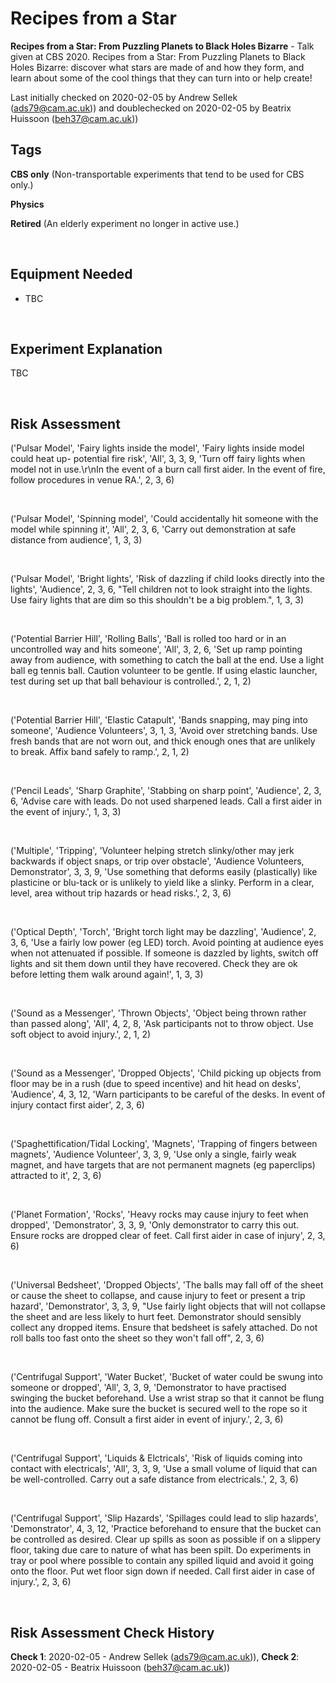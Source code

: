 # Recipes from a Star

**Recipes from a Star: From Puzzling Planets to Black Holes Bizarre** - Talk given at CBS 2020.
Recipes from a Star: From Puzzling Planets to Black Holes Bizarre: discover what stars are made of and how they form, and learn about some of the cool things that they can turn into or help create!

Last initially checked on 2020-02-05 by Andrew Sellek (ads79@cam.ac.uk)) and doublechecked on 2020-02-05 by Beatrix Huissoon (beh37@cam.ac.uk))

## Tags
<!--- Start Tags (DO NOT REMOVE THIS COMMENT) --->

**CBS only** (Non-transportable experiments that tend to be used for CBS only.)

**Physics**

**Retired** (An elderly experiment no longer in active use.)
<!--- End Tags (DO NOT REMOVE THIS COMMENT) --->

<br/>

## Equipment Needed 
- TBC

<br/>

## Experiment Explanation 

TBC

<br/>

## Risk Assessment

('Pulsar Model', 'Fairy lights inside the model', 'Fairy lights inside model could heat up- potential fire risk', 'All', 3, 3, 9, 'Turn off fairy lights when model not in use.\r\nIn the event of a burn call first aider. In the event of fire, follow procedures in venue RA.', 2, 3, 6)

<br/>

('Pulsar Model', 'Spinning model', 'Could accidentally hit someone with the model while spinning it', 'All', 2, 3, 6, 'Carry out demonstration at safe distance from audience', 1, 3, 3)

<br/>

('Pulsar Model', 'Bright lights', 'Risk of dazzling if child looks directly into the lights', 'Audience', 2, 3, 6, "Tell children not to look straight into the lights. Use fairy lights that are dim so this shouldn't be a big problem.", 1, 3, 3)

<br/>

('Potential Barrier Hill', 'Rolling Balls', 'Ball is rolled too hard or in an uncontrolled way and hits someone', 'All', 3, 2, 6, 'Set up ramp pointing away from audience, with something to catch the ball at the end. Use a light ball eg tennis ball. Caution volunteer to be gentle. If using elastic launcher, test during set up that ball behaviour is controlled.', 2, 1, 2)

<br/>

('Potential Barrier Hill', 'Elastic Catapult', 'Bands snapping, may ping into someone', 'Audience Volunteers', 3, 1, 3, 'Avoid over stretching bands. Use fresh bands that are not worn out, and thick enough ones that are unlikely to break. Affix band safely to ramp.', 2, 1, 2)

<br/>

('Pencil Leads', 'Sharp Graphite', 'Stabbing on sharp point', 'Audience', 2, 3, 6, 'Advise care with leads. Do not used sharpened leads. Call a first aider in the event of injury.', 1, 3, 3)

<br/>

('Multiple', 'Tripping', 'Volunteer helping stretch slinky/other may jerk backwards if object snaps, or trip over obstacle', 'Audience Volunteers, Demonstrator', 3, 3, 9, 'Use something that deforms easily (plastically) like plasticine or blu-tack or is unlikely to yield like a slinky. Perform in a clear, level, area without trip hazards or head risks.', 2, 3, 6)

<br/>

('Optical Depth', 'Torch', 'Bright torch light may be dazzling', 'Audience', 2, 3, 6, 'Use a fairly low power (eg LED) torch. Avoid pointing at audience eyes when not attenuated if possible. If someone is dazzled by lights, switch off lights and sit them down until they have recovered. Check they are ok before letting them walk around again!', 1, 3, 3)

<br/>

('Sound as a Messenger', 'Thrown Objects', 'Object being thrown rather than passed along', 'All', 4, 2, 8, 'Ask participants not to throw object. Use soft object to avoid injury.', 2, 1, 2)

<br/>

('Sound as a Messenger', 'Dropped Objects', 'Child picking up objects from floor may be in a rush (due to speed incentive) and hit head on desks', 'Audience', 4, 3, 12, 'Warn participants to be careful of the desks. In event of injury contact first aider', 2, 3, 6)

<br/>

('Spaghettification/Tidal Locking', 'Magnets', 'Trapping of fingers between magnets', 'Audience Volunteer', 3, 3, 9, 'Use only a single, fairly weak magnet, and have targets that are not permanent magnets (eg paperclips) attracted to it', 2, 3, 6)

<br/>

('Planet Formation', 'Rocks', 'Heavy rocks may cause injury to feet when dropped', 'Demonstrator', 3, 3, 9, 'Only demonstrator to carry this out. Ensure rocks are dropped clear of feet. Call first aider in case of injury', 2, 3, 6)

<br/>

('Universal Bedsheet', 'Dropped Objects', 'The balls may fall off of the sheet or cause the sheet to collapse, and cause injury to feet or present a trip hazard', 'Demonstrator', 3, 3, 9, "Use fairly light objects that will not collapse the sheet and are less likely to hurt feet. Demonstrator should sensibly collect any dropped items. Ensure that bedsheet is safely attached. Do not roll balls too fast onto the sheet so they won't fall off", 2, 3, 6)

<br/>

('Centrifugal Support', 'Water Bucket', 'Bucket of water could be swung into someone or dropped', 'All', 3, 3, 9, 'Demonstrator to have practised swinging the bucket beforehand. Use a wrist strap so that it cannot be flung into the audience. Make sure the bucket is secured well to the rope so it cannot be flung off. Consult a first aider in event of injury.', 2, 3, 6)

<br/>

('Centrifugal Support', 'Liquids & Elctricals', 'Risk of liquids coming into contact with electricals', 'All', 3, 3, 9, 'Use a small volume of liquid that can be well-controlled. Carry out a safe distance from electricals.', 2, 3, 6)

<br/>

('Centrifugal Support', 'Slip Hazards', 'Spillages could lead to slip hazards', 'Demonstrator', 4, 3, 12, 'Practice beforehand to ensure that the bucket can be controlled as desired. Clear up spills as soon as possible if on a slippery floor, taking due care to nature of what has been spilt. Do experiments in tray or pool where possible to contain any spilled liquid and avoid it going onto the floor. Put wet floor sign down if needed. Call first aider in case of injury.', 2, 3, 6)

<br/>

## Risk Assessment Check History 

**Check 1**: 2020-02-05 - Andrew Sellek (ads79@cam.ac.uk)), **Check 2**: 2020-02-05 - Beatrix Huissoon (beh37@cam.ac.uk))